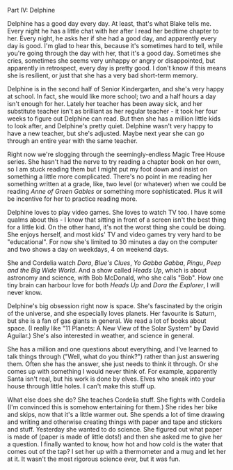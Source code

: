 <!--
.. title: State of The Nation
.. date: 2009-03-11 22:17:25
.. author: Amy Brown
-->

Part IV: Delphine

Delphine has a good day every day.  At least, that's what Blake
tells me.  Every night he has a little chat with her after I
read her bedtime chapter to her.  Every night, he asks her if
she had a good day, and apparently every day is good. I'm glad
to hear this, because it's sometimes hard to tell, while you're
going through the day with her, that it's a good day.  Sometimes
she cries, sometimes she seems very unhappy or angry or disappointed,
but apparently in retrospect, every day is pretty good.  I 
don't know if this means she is resilient, or just that she
has a very bad short-term memory.

Delphine is in the second half of Senior Kindergarten, and
she's very happy at school.  In fact, she would like more school;
two and a half hours a day isn't enough for her.  Lately her
teacher has been away sick, and her substitute teacher isn't
as brilliant as her regular teacher - it took her four weeks
to figure out Delphine can read.  But then she has a million
little kids to look after, and Delphine's pretty quiet. Delphine
wasn't very happy to have a new teacher, but she's adjusted.
Maybe next year she can go through an entire year with the
same teacher.

Right now we're slogging through the seemingly-endless
Magic Tree House series.  She hasn't had the nerve to try
reading a chapter book on her own, so I am stuck reading them
but I might put my foot down and insist on something a little
more complicated.  There's no point in me reading her something
written at a grade, like, two level (or whatever) when we 
could be reading *Anne of Green Gables* or something more sophisticated.
Plus it will be incentive for her to practice reading more.

Delphine loves to play video games.  She loves to watch TV
too.  I have some qualms about this - I know that sitting in
front of a screen isn't the best thing for a little kid.  On
the other hand, it's not the worst thing she could be doing.
She enjoys herself, and most kids' TV and video games try very
hard to be "educational".  For now she's limited to 30 minutes
a day on the computer and two shows a day on weekdays, 4 on
weekend days.

She and Cordelia watch *Dora*, *Blue's Clues*, *Yo Gabba Gabba*,
*Pingu*, *Peep and the Big Wide World*.  And a show called
*Heads Up*, which is about astronomy and science, with Bob
McDonald, who she calls "Bob".  How one tiny brain can harbour
love for both *Heads Up* and *Dora the Explorer*, I will never
know.

Delphine's big obsession right now is space.  She's fascinated
by the origin of the universe, and she especially loves planets.
Her favourite is Saturn, but she is a fan of gas giants in 
general. We read a lot of books about space.  (I really like
"11 Planets: A New View of the Solar System" by David Aguilar.)
She's also interested in weather, and science in general.  

She has a million and one questions about everything, and I've learned
to talk things through ("Well, what do you think?") rather than
just answering them.  Often she has the answer, she just needs
to think it through.  Or she comes up with something I would 
never think of.  For example, apparently Santa isn't real, but
his work is done by elves.  Elves who sneak into your house
through little holes.  I can't make this stuff up.

What else does she do?  She teaches
Cordelia stuff.  She fights with Cordelia (I'm convinced this
is somehow entertaining for them.)  She 
rides her bike and skips, now that it's a
little warmer out.  She spends a lot of time drawing and writing
and otherwise creating things with paper and tape and stickers
and stuff.  Yesterday she wanted to do science.  She figured out
what paper is made of (paper is made of little dots!) and then
she asked me to give her a question.  I finally wanted to know,
how hot and how cold is the water that comes out of the tap? I
set her up with a thermometer and a mug and let her at it.
It wasn't the most rigorous science ever, but it was fun.


